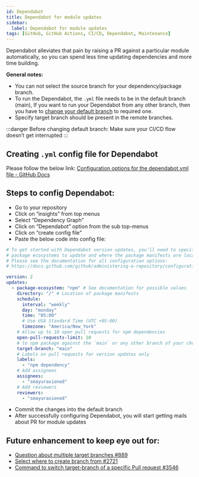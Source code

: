 ```yaml
---
id: Dependabot
title: Dependabot for module updates
sidebar:
  label: Dependabot for module updates
tags: [GitHub, GitHub Actions, CI/CD, Dependabot, Maintenance]
---
```


Dependabot alleviates that pain by raising a PR against a particular module automatically, so you can spend less time updating dependencies and more time building.

**General notes:**

- You can not select the source branch for your dependency/package branch.
- To run the Dependabot, the `.yml` file needs to be in the default branch (main), If you want to run your Dependabot from any other branch, then you have to [change your default branch](https://docs.github.com/en/repositories/configuring-branches-and-merges-in-your-repository/managing-branches-in-your-repository/changing-the-default-branch) to required one.
- Specify target branch should be present in the remote branches.

:::danger
Before changing default branch: Make sure your CI/CD flow doesn’t get interrupted
:::

## Creating `.yml` config file for Dependabot

Please follow the below link:
[Configuration options for the dependabot.yml file - GitHub Docs](https://docs.github.com/en/code-security/dependabot/dependabot-version-updates/configuration-options-for-the-dependabot.yml-file#about-the-dependabotyml-file)

## Steps to config Dependabot:

- Go to your repository
- Click on “insights” from top menus
- Select “Dependency Graph”
- Click on “Dependabot” option from the sub top-menus
- Click on “create config file”
- Paste the below code into config file:

```yaml
# To get started with Dependabot version updates, you'll need to specify which
# package ecosystems to update and where the package manifests are located.
# Please see the documentation for all configuration options:
# https://docs.github.com/github/administering-a-repository/configuration-options-for-dependency-updates

version: 2
updates:
  - package-ecosystem: "npm" # See documentation for possible values
    directory: "/" # Location of package manifests
    schedule:
      interval: "weekly"
      day: "monday"
      time: "05:00"
      # Use USA Standard Time (UTC +05:00)
      timezone: "America/New_York"
    # Allow up to 10 open pull requests for npm dependencies
    open-pull-requests-limit: 10
    # to npm package against the `main` or any other branch of your choice like `develop`
    target-branch: "main"
    # Labels on pull requests for version updates only
    labels:
      - "npm dependency"
    # Add assignees
    assignees:
      - "smayuraxioned"
    # Add reviewers
    reviewers:
      - "smayuraxioned"
```

- Commit the changes into the default branch
- After successfully configuring Dependabot, you will start getting mails about PR for module updates

## Future enhancement to keep eye out for:

- [Question about multiple target branches #889](https://github.com/Dependabot/feedback/issues/889)
- [Select where to create branch from #2721](https://github.com/Dependabot/Dependabot-core/issues/2721#ref-issue-865405957)
- [Command to switch target-branch of a specific Pull request #3546](https://github.com/Dependabot/Dependabot-core/issues/3546)
